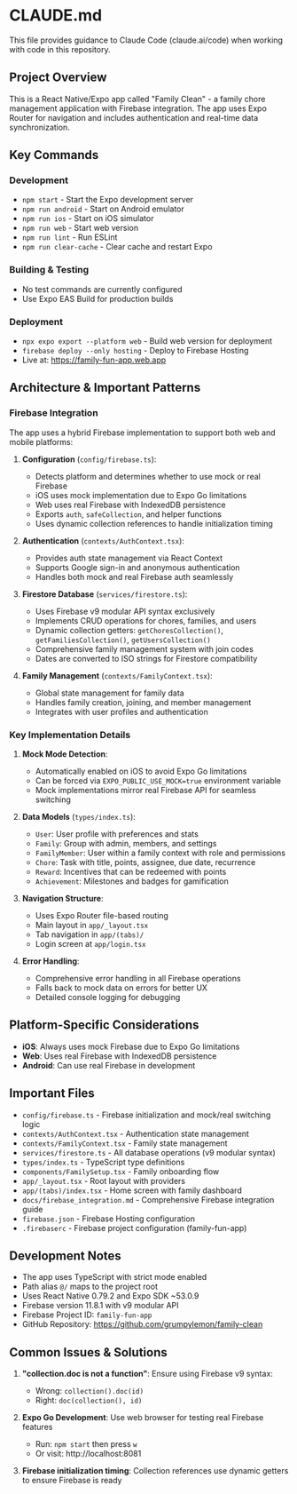 # CLAUDE.md

This file provides guidance to Claude Code (claude.ai/code) when working with code in this repository.

## Project Overview

This is a React Native/Expo app called "Family Clean" - a family chore management application with Firebase integration. The app uses Expo Router for navigation and includes authentication and real-time data synchronization.

## Key Commands

### Development
- `npm start` - Start the Expo development server
- `npm run android` - Start on Android emulator
- `npm run ios` - Start on iOS simulator  
- `npm run web` - Start web version
- `npm run lint` - Run ESLint
- `npm run clear-cache` - Clear cache and restart Expo

### Building & Testing
- No test commands are currently configured
- Use Expo EAS Build for production builds

### Deployment
- `npx expo export --platform web` - Build web version for deployment
- `firebase deploy --only hosting` - Deploy to Firebase Hosting
- Live at: https://family-fun-app.web.app

## Architecture & Important Patterns

### Firebase Integration
The app uses a hybrid Firebase implementation to support both web and mobile platforms:

1. **Configuration** (`config/firebase.ts`):
   - Detects platform and determines whether to use mock or real Firebase
   - iOS uses mock implementation due to Expo Go limitations
   - Web uses real Firebase with IndexedDB persistence
   - Exports `auth`, `safeCollection`, and helper functions
   - Uses dynamic collection references to handle initialization timing

2. **Authentication** (`contexts/AuthContext.tsx`):
   - Provides auth state management via React Context
   - Supports Google sign-in and anonymous authentication
   - Handles both mock and real Firebase auth seamlessly

3. **Firestore Database** (`services/firestore.ts`):
   - Uses Firebase v9 modular API syntax exclusively
   - Implements CRUD operations for chores, families, and users
   - Dynamic collection getters: `getChoresCollection()`, `getFamiliesCollection()`, `getUsersCollection()`
   - Comprehensive family management system with join codes
   - Dates are converted to ISO strings for Firestore compatibility

4. **Family Management** (`contexts/FamilyContext.tsx`):
   - Global state management for family data
   - Handles family creation, joining, and member management
   - Integrates with user profiles and authentication

### Key Implementation Details

1. **Mock Mode Detection**:
   - Automatically enabled on iOS to avoid Expo Go limitations
   - Can be forced via `EXPO_PUBLIC_USE_MOCK=true` environment variable
   - Mock implementations mirror real Firebase API for seamless switching

2. **Data Models** (`types/index.ts`):
   - `User`: User profile with preferences and stats
   - `Family`: Group with admin, members, and settings
   - `FamilyMember`: User within a family context with role and permissions
   - `Chore`: Task with title, points, assignee, due date, recurrence
   - `Reward`: Incentives that can be redeemed with points
   - `Achievement`: Milestones and badges for gamification

3. **Navigation Structure**:
   - Uses Expo Router file-based routing
   - Main layout in `app/_layout.tsx` 
   - Tab navigation in `app/(tabs)/`
   - Login screen at `app/login.tsx`

4. **Error Handling**:
   - Comprehensive error handling in all Firebase operations
   - Falls back to mock data on errors for better UX
   - Detailed console logging for debugging

## Platform-Specific Considerations

- **iOS**: Always uses mock Firebase due to Expo Go limitations
- **Web**: Uses real Firebase with IndexedDB persistence
- **Android**: Can use real Firebase in development

## Important Files

- `config/firebase.ts` - Firebase initialization and mock/real switching logic
- `contexts/AuthContext.tsx` - Authentication state management
- `contexts/FamilyContext.tsx` - Family state management
- `services/firestore.ts` - All database operations (v9 modular syntax)
- `types/index.ts` - TypeScript type definitions
- `components/FamilySetup.tsx` - Family onboarding flow
- `app/_layout.tsx` - Root layout with providers
- `app/(tabs)/index.tsx` - Home screen with family dashboard
- `docs/firebase_integration.md` - Comprehensive Firebase integration guide
- `firebase.json` - Firebase Hosting configuration
- `.firebaserc` - Firebase project configuration (family-fun-app)

## Development Notes

- The app uses TypeScript with strict mode enabled
- Path alias `@/` maps to the project root
- Uses React Native 0.79.2 and Expo SDK ~53.0.9
- Firebase version 11.8.1 with v9 modular API
- Firebase Project ID: `family-fun-app`
- GitHub Repository: https://github.com/grumpylemon/family-clean

## Common Issues & Solutions

1. **"collection.doc is not a function"**: Ensure using Firebase v9 syntax:
   - Wrong: `collection().doc(id)`
   - Right: `doc(collection(), id)`

2. **Expo Go Development**: Use web browser for testing real Firebase features
   - Run: `npm start` then press `w`
   - Or visit: http://localhost:8081

3. **Firebase initialization timing**: Collection references use dynamic getters to ensure Firebase is ready